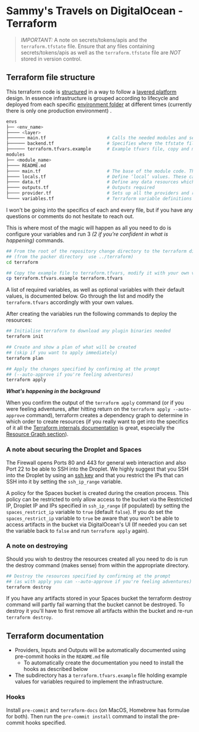 # Sammy's Travels on DigitalOcean - Terraform

> _IMPORTANT:_ A note on secrets/tokens/apis and the `terraform.tfstate` file. Ensure that any files containing secrets/tokens/apis as well as the `terraform.tfstate` file are _NOT_ stored in version control.

## Terraform file structure

This terraform code is [structured](https://timothymamo.com/post/structure-iac/) in a way to follow a [layered platform](https://timothymamo.com/post/platform-setup/) design. In essence infrastructure is grouped according to lifecycle and deployed from each specific [environment folder](./envs/prd/) at different times (currently there is only one production environment) .

```bash
envs
├── <env_name>
├──── <layer>
├────── main.tf                       # Calls the needed modules and sets the appropriate variables
├────── backend.tf                    # Specifies where the tfstate file is stored
├────── terraform.tfvars.example      # Example tfvars file, copy and modify as specified
modules
├── <module_name>
├──── README.md
├──── main.tf                         # The base of the module code. This could be named differently.
├──── locals.tf                       # Define ‘local’ values. These can be defaults that should not be changed or that are composed from variables.
├──── data.tf                         # Define any data resources which you might need from previous layers.
├──── outputs.tf                      # Outputs required
├──── provider.tf                     # Sets up all the providers and requirements to run terraform
└──── variables.tf                    # Terraform variable definitions and requirements
```

I won't be going into the specifics of each and every file, but if you have any questions or comments do not hesitate to reach out.

This is where most of the magic will happen as all you need to do is configure your variables and run 3 _(2 if you're confident in what is happening)_ commands.

```bash
## From the root of the repository change directory to the terraform directory
## (from the packer directory  use ../terraform)
cd terraform

## Copy the example file to terraform.tfvars, modify it with your own variables and save
cp terraform.tfvars.example terraform.tfvars
```

A list of required variables, as well as optional variables with their default values, is documented below. Go through the list and modify the `terraform.tfvars` accordingly with your own values.

After creating the variables run the following commands to deploy the resources:

```bash
## Initialise terraform to download any plugin binaries needed
terraform init

## Create and show a plan of what will be created
## (skip if you want to apply immediately)
terraform plan

## Apply the changes specified by confirming at the prompt
## (--auto-approve if you're feeling adventures)
terraform apply
```

**_What's happening in the background_**

When you confirm the output of the `terraform apply` command (or if you were feeling adventures, after hitting return on the `terraform apply --auto-approve` command), terraform creates a dependency graph to determine in which order to create resources (if you really want to get into the specifics of it all the [Terraform internals documentation](https://developer.hashicorp.com/terraform/internals) is great, especially the [Resource Graph section](https://developer.hashicorp.com/terraform/internals/graph)).

### A note about securing the Droplet and Spaces

The Firewall opens Ports 80 and 443 for general web interaction and also Port 22 to be able to SSH into the Droplet. We highly suggest that you SSH into the Droplet by using an [ssh key](https://docs.digitalocean.com/products/droplets/how-to/add-ssh-keys/) and that you restrict the IPs that can SSH into it by setting the `ssh_ip_range` variable.

A policy for the Spaces bucket is created during the creation process. This policy can be restricted to only allow  access to the bucket via the Restricted IP, Droplet IP and IPs specified in `ssh_ip_range` (if populated) by setting the `spaces_restrict_ip` variable to `true` (default `false`). If you do set the `spaces_restrict_ip` variable to `true` be aware that you won't be able to access artifacts in the bucket via DigitalOcean's UI (If needed you can set the variable back to `false` and run `terraform apply` again).

### A note on destroying

Should you wish to destroy the resources created all you need to do is run the destroy command (makes sense) from within the appropriate directory.

```bash
## Destroy the resources specified by confirming at the prompt
## (as with apply you can --auto-approve if you're feeling adventures)
terraform destroy
```

If you have any artifacts stored in your Spaces bucket the terraform destroy command will partly fail warning that the bucket cannot be destroyed. To destroy it you'll have to first remove all artifacts within the bucket and re-run `terraform destroy`.

## Terraform documentation

- Providers, Inputs and Outputs will be automatically documented using pre-commit hooks in the `README.md` file
  - To automatically create the documentation you need to install the hooks as described below
- The subdirectory has a `terraform.tfvars.example` file holding example values for variables required to implement the infrastructure.

### Hooks

Install `pre-commit` and `terraform-docs` (on MacOS, Homebrew has formulae for both).
Then run the `pre-commit install` command to install the pre-commit hooks specified.
